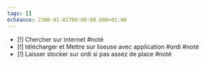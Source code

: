 ```yaml
---
tags: []
échéance: 2300-01-01T00:00:00.000+01:00
---
```

- [!] Chercher sur internet #noté 
- [!] télécharger et Mettre sur liseuse avec application #ordi #noté 
- [!] Laisser stocker sur ordi si pas assez de place #noté 